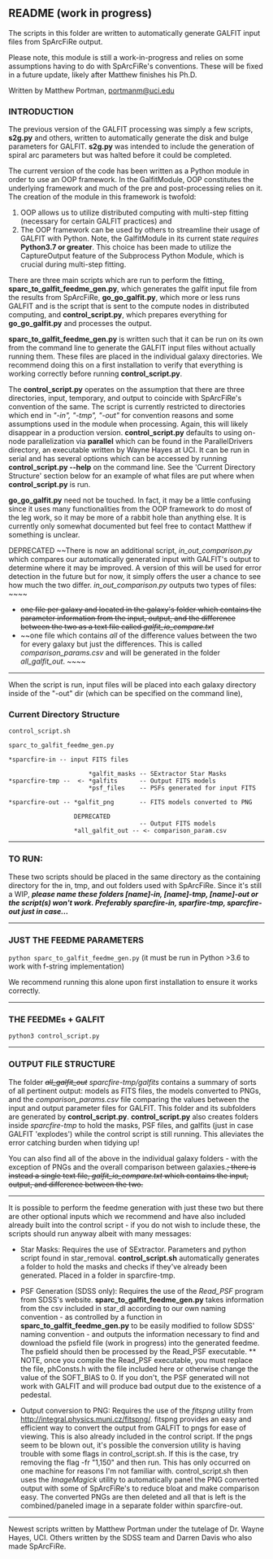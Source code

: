 <h2> README (work in progress) </h2>

The scripts in this folder are written to automatically generate GALFIT input files from SpArcFiRe output.

Please note, this module is still a work-in-progress and relies on some assumptions having to do with SpArcFiRe's conventions.
These will be fixed in a future update, likely after Matthew finishes his Ph.D.

Written by Matthew Portman, portmanm@uci.edu

<h3> INTRODUCTION </h3>

The previous version of the GALFIT processing was simply a few scripts, **s2g.py** and others, written to automatically generate the disk and bulge
parameters for GALFIT. **s2g.py** was intended to include the generation of spiral arc parameters but was halted
before it could be completed.

The current version of the code has been written as a Python module in order to use an OOP framework.
In the GalfitModule, OOP constitutes the underlying framework and much of the pre and post-processing relies on it. 
The creation of the module in this framework is twofold:
1) OOP allows us to utilize distributed computing with multi-step fitting (necessary for certain GALFIT practices) and
2) The OOP framework can be used by others to streamline their usage of GALFIT with Python.
Note, the GalfitModule in its current state _requires_ **Python3.7 or greater**. This choice has been made to utilize
the CaptureOutput feature of the Subprocess Python Module, which is crucial during multi-step fitting.

There are three main scripts which are run to perform the fitting, 
**sparc_to_galfit_feedme_gen.py**, which generates the galfit input file from the results from SpArcFiRe,
**go_go_galfit.py**, which more or less runs GALFIT and is the script that is sent to the compute nodes in distributed computing, and
**control_script.py**, which prepares everything for **go_go_galfit.py** and processes the output.

**sparc_to_galfit_feedme_gen.py** is written such that it can be run on its own from the command line to generate the GALFIT input
files without actually running them. These files are placed in the individual galaxy directories. We recommend doing this on
a first installation to verify that everything is working correctly before running **control_script.py**.

The **control_script.py** operates on the assumption that there are three directories, input, temporary, and output to coincide
with SpArcFiRe's convention of the same. The script is currently restricted to directories which end in _"-in", "-tmp", "-out"_
for convention reasons and some assumptions used in the module when processing. Again, this will likely disappear in a production version.
**control_script.py** defaults to using on-node parallelization via **parallel** which can be found in the ParallelDrivers directory,
an executable written by Wayne Hayes at UCI. It can be run in serial and has several options which can be accessed by running
**control_script.py --help** on the command line.
See the 'Current Directory Structure' section below for an example of what files are put where when **control_script.py** is run.

**go_go_galfit.py** need not be touched. In fact, it may be a little confusing since it uses many functionalities from the OOP framework
to do most of the leg work, so it may be more of a rabbit hole than anything else. It is currently only somewhat documented but feel
free to contact Matthew if something is unclear.

DEPRECATED ~~There is now an additional script, *in_out_comparison.py* which compares our automatically generated input with GALFIT's output to 
determine where it may be improved. A version of this will be used for error detection in the future but for now, it simply offers
the user a chance to see how much the two differ. *in_out_comparison.py* outputs two types of files: ~~~~
* ~~one file per galaxy and located in the galaxy's folder which contains the parameter information from the input, output, and the difference 
between the two as a text file called *galfit_io_compare.txt*~~
* ~~one file which contains *all* of the difference values between the two for every galaxy but just the differences. This is called
*comparison_params.csv* and will be generated in the folder *all_galfit_out*. ~~~~

---
When the script is run, input files will be placed into each galaxy directory inside of the "-out" dir (which can be specified on the command line),
<h3> Current Directory Structure </h3> 

```
control_script.sh

sparc_to_galfit_feedme_gen.py

*sparcfire-in -- input FITS files

                      *galfit_masks -- SExtractor Star Masks
*sparcfire-tmp --  <- *galfits      -- Output FITS models
                      *psf_files    -- PSFs generated for input FITS
                                 
*sparcfire-out -- *galfit_png       -- FITS models converted to PNG
                  
                  DEPRECATED
                                    -- Output FITS models
                  *all_galfit_out -- <- comparison_param.csv
```

---

<h3> TO RUN: </h3>

These two scripts should be placed in the same directory as the containing directory for the in, tmp, and out folders
used with SpArcFiRe. Since it's still a WIP, ***please name these folders [name]-in, [name]-tmp, [name]-out or
the script(s) won't work. Preferably sparcfire-in, sparfire-tmp, sparcfire-out just in case...*** 

---

<h3> JUST THE FEEDME PARAMETERS </h3>

`python sparc_to_galfit_feedme_gen.py`
(it must be run in Python >3.6 to work with f-string implementation)

We recommend running this alone upon first installation to ensure it works correctly.

---

<h3> THE FEEDMEs + GALFIT </h3>

`python3 control_script.py`

---
<h3> OUTPUT FILE STRUCTURE </h3>

The folder ~~*all_galfit_out*~~ *sparcfire-tmp/galfits* contains a summary of sorts of all pertinent output: models as FITS files, the models converted to PNGs,
and the *comparison_params.csv* file comparing the values between the input and output parameter files for GALFIT. This folder and
its subfolders are generated by **control_script.py**. **control_script.py** also creates folders inside *sparcfire-tmp* to hold
the masks, PSF files, and galfits (just in case GALFIT 'explodes') while the control script is still running. This alleviates the 
error catching burden when tidying up! 

You can also find all of the above in the individual galaxy folders - with the exception of PNGs and the overall comparison between
galaxies.~~; there is instead a single text file, *galfit_io_compare.txt* which contains the input, output, and difference between the two.~~

---

It is possible to perform the feedme generation with just these two but there are other optional
inputs which we recommend and have also included already built into the control script - if you do not wish to include
these, the scripts should run anyway albeit with many messages:

* Star Masks: Requires the use of SExtractor. Parameters and python script found in star_removal. **control_script.sh**
automatically generates a folder to hold the masks and checks if they've already been generated. Placed in a folder in
sparcfire-tmp. 

* PSF Generation (SDSS only): Requires the use of the *Read_PSF* program from SDSS's website. **sparc_to_galfit_feedme_gen.py**
takes information from the csv included in star_dl according to our own naming convention - as controlled by a function in
**sparc_to_galfit_feedme_gen.py** to be easily modified to follow SDSS' naming convention - and
outputs the information necessary to find and download the psfield file (work in progress) into the generated feedme. The 
psfield should then be processed by the Read_PSF executable.
** NOTE, once you compile the Read_PSF executable, you must replace the file, phConsts.h with the file included here or 
otherwise change the value of the SOFT_BIAS to 0. If you don't, the PSF generated will not work with GALFIT and will 
produce bad output due to the existence of a pedestal. 

* Output conversion to PNG: Requires the use of the *fitspng* utility from http://integral.physics.muni.cz/fitspng/. 
fitspng provides an easy and efficient way to convert the output from GALFIT to pngs for ease of viewing. This is also
already included in the control script. If the pngs seem to be blown out, it's possible the conversion utility is having
trouble with some flags in control_script.sh. If this is the case, try removing the flag -fr "1,150" and then run. This has
only occurred on one machine for reasons I'm not familiar with. control_script.sh then uses the *ImageMagick* utility to 
automatically panel the PNG converted output with some of SpArcFiRe's to reduce bloat and make comparison easy. The converted
PNGs are then deleted and all that is left is the combined/paneled image in a separate folder within sparcfire-out.


------------------------------------------------------------------------------------
Newest scripts written by Matthew Portman under the tutelage of Dr. Wayne Hayes, UCI.
Others written by the SDSS team and Darren Davis who also made SpArcFiRe. 
